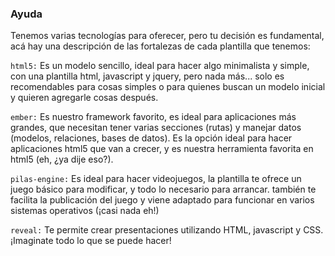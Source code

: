 ### Ayuda


Tenemos varias tecnologías para oferecer, pero tu decisión es fundamental,
acá hay una descripción de las fortalezas de cada plantilla que tenemos:

`html5:` Es un modelo sencillo, ideal para hacer algo minimalista y simple,
       con una plantilla html, javascript y jquery, pero nada más... solo
       es recomendables para cosas simples o para quienes buscan un modelo
       inicial y quieren agregarle cosas después.

`ember:` Es nuestro framework favorito, es ideal para aplicaciones más grandes,
       que necesitan tener varias secciones (rutas) y manejar datos (modelos,
       relaciones, bases de datos). Es la opción ideal para hacer
       aplicaciones html5 que van a crecer, y es nuestra herramienta
       favorita en html5 (eh, ¿ya dije eso?).

`pilas-engine:` Es ideal para hacer videojuegos, la plantilla te ofrece un
              juego básico para modificar, y todo lo necesario para arrancar.
              también te facilita la publicación del juego y viene adaptado
              para funcionar en varios sistemas operativos (¡casi nada eh!)

`reveal:` Te permite crear presentaciones utilizando HTML, javascript
        y CSS. ¡Imaginate todo lo que se puede hacer!
